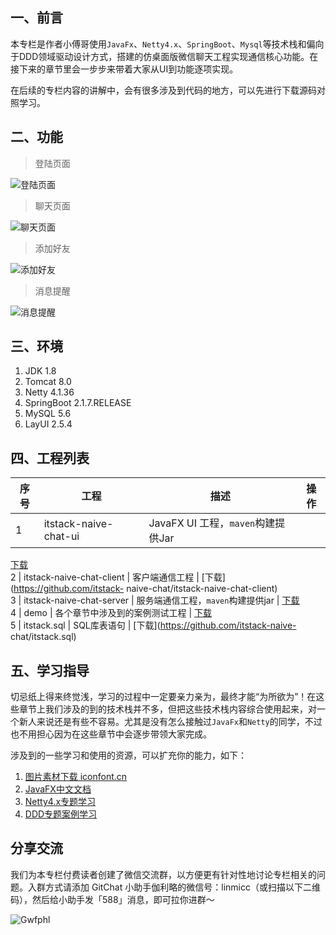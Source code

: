 ## 一、前言

本专栏是作者小傅哥使用`JavaFx`、`Netty4.x`、`SpringBoot`、`Mysql`等技术栈和偏向于DDD领域驱动设计方式，搭建的仿桌面版微信聊天工程实现通信核心功能。在接下来的章节里会一步步来带着大家从UI到功能逐项实现。

在后续的专栏内容的讲解中，会有很多涉及到代码的地方，可以先进行下载源码对照学习。

## 二、功能

> 登陆页面

![登陆页面](https://images.gitbook.cn/zVyb5L)

> 聊天页面

![聊天页面](https://images.gitbook.cn/LdeWa5)

> 添加好友

![添加好友](https://images.gitbook.cn/UYwr8T)

> 消息提醒

![消息提醒](https://images.gitbook.cn/DdsM5z)

## 三、环境

  1. JDK 1.8
  2. Tomcat 8.0
  3. Netty 4.1.36
  4. SpringBoot 2.1.7.RELEASE
  5. MySQL 5.6
  6. LayUI 2.5.4 

## 四、工程列表

序号 | 工程 | 描述 | 操作  
---|---|---|---  
1 | itstack-naive-chat-ui | JavaFX UI 工程，`maven`构建提供Jar |
[下载](https://github.com/itstack-naive-chat/itstack-naive-chat-ui)  
2 | itstack-naive-chat-client | 客户端通信工程 | [下载](https://github.com/itstack-
naive-chat/itstack-naive-chat-client)  
3 | itstack-naive-chat-server | 服务端通信工程，`maven`构建提供jar |
[下载](https://github.com/itstack-naive-chat/itstack-naive-chat-server)  
4 | demo | 各个章节中涉及到的案例测试工程 | [下载](https://github.com/itstack-naive-chat/demo)  
5 | itstack.sql | SQL库表语句 | [下载](https://github.com/itstack-naive-
chat/itstack.sql)  
  
## 五、学习指导

切忌纸上得来终觉浅，学习的过程中一定要亲力亲为，最终才能“为所欲为”！在这些章节上我们涉及的到的技术栈并不多，但把这些技术栈内容综合使用起来，对一个新人来说还是有些不容易。尤其是没有怎么接触过`JavaFx`和`Netty`的同学，不过也不用担心因为在这些章节中会逐步带领大家完成。

涉及到的一些学习和使用的资源，可以扩充你的能力，如下：

  1. [图片素材下载 iconfont.cn](https://www.iconfont.cn/?spm=a313x.7781069.1998910419.d4d0a486ahttps://home.firefoxchina.cn)
  2. [JavaFX中文文档](http://www.javafxchina.net/blog/docs/)
  3. [Netty4.x专题学习](https://blog.csdn.net/generalfu/article/details/100083415)
  4. [DDD专题案例学习](https://bugstack.cn/itstack-demo-ddd/itstack-demo-ddd.html)

## 分享交流

我们为本专栏付费读者创建了微信交流群，以方便更有针对性地讨论专栏相关的问题。入群方式请添加 GitChat
小助手伽利略的微信号：linmicc（或扫描以下二维码），然后给小助手发「588」消息，即可拉你进群～

![Gwfphl](https://images.gitbook.cn/Gwfphl)


